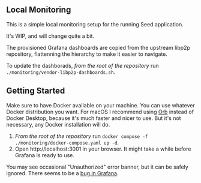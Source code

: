 ## Local Monitoring

This is a simple local monitoring setup for the running Seed application.

It's WIP, and will change quite a bit.

The provisioned Grafana dashboards are copied from the upstream libp2p repository, flattenning the hierarchy to make it easier to navigate.

To update the dashborads, _from the root of the repository_ run `./monitoring/vendor-libp2p-dashboards.sh`.

## Getting Started

Make sure to have Docker available on your machine. You can use whatever Docker distribution you want. For macOS I recommend using [Orb](https://orbstack.dev) instead of Docker Desktop, because it's much faster and nicer to use. But it's not necessary, any Docker installation will do.

1. _From the root of the repository_ run `docker compose -f ./monitoring/docker-compose.yaml up -d`.
2. Open http://localhost:3001 in your browser. It might take a while before Grafana is ready to use.

You may see occasional "Unauthorized" error banner, but it can be safely ignored. There seems to be a [bug in Grafana](https://github.com/grafana/grafana/issues/93455).
